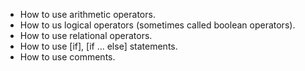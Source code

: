 * How to use arithmetic operators.
* How to us logical operators (sometimes called boolean operators).
* How to use relational operators.
* How to use [if], [if ... else] statements.
* How to use comments.
